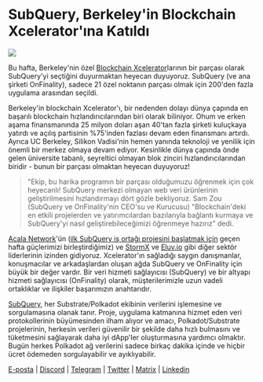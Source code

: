 # SubQuery, Berkeley'in Blockchain Xcelerator'ına Katıldı

![](https://miro.medium.com/max/1400/0*gYUy-1COtbpLV1X1)

Bu hafta, Berkeley'nin özel [Blockchain Xcelerator](https://www.xcelerator.berkeley.edu/)larının bir parçası olarak SubQuery'yi seçtiğini duyurmaktan heyecan duyuyoruz. SubQuery (ve ana şirketi OnFinality), sadece 21 özel noktanın parçası olmak için 200'den fazla uygulama arasından seçildi.

Berkeley'in blockchain Xcelerator'ı, bir nedenden dolayı dünya çapında en başarılı blockchain hızlandırıcılarından biri olarak biliniyor. Ohum ve erken aşama finansmanında 25 milyon doları aşan 40'tan fazla şirketi kuluçkaya yatırdı ve açılış partisinin %75'inden fazlası devam eden finansmanı artırdı. Ayrıca UC Berkeley, Silikon Vadisi'nin hemen yanında teknoloji ve yenilik için önemli bir merkez olmaya devam ediyor. Kesinlikle dünya çapında önde gelen üniversite tabanlı, seyreltici olmayan blok zinciri hızlandırıcılarından biridir - bunun bir parçası olmaktan heyecan duyuyoruz!

> "Ekip, bu harika programın bir parçası olduğumuzu öğrenmek için çok heyecanlı! SubQuery merkezi olmayan web veri ürünlerinin geliştirilmesini hızlandırmayı dört gözle bekliyoruz. Sam Zou (SubQuery ve OnFinality'nin CEO'su ve Kurucusu) "Blockchain'deki en etkili projelerden ve yatırımcılardan bazılarıyla bağlantı kurmaya ve SubQuery'yi nasıl geliştirebileceğimizi öğrenmeye hazırız” dedi.

[Acala Network](https://acala.network)'ün ([ilk SubQuery iş ortağı projesini başlatmak için](../customer_announcements/20210316-SubQuery-Integrates-Acala-to-Aggregate-and-Serve-DeFi-Data-to-Polkadot-and-Kusama-Builders.md) geçen hafta güçlerimizi birleştirdiğimiz) ve [StormX](https://stormx.io) ve [Eluv.io](https://eluv.io) gibi diğer sektör liderlerinin izinden gidiyoruz. Xcelerator'ın sağladığı saygın danışmanlar, konuşmacılar ve arkadaşlardan oluşan ağda SubQuery ve OnFinality için büyük bir değer vardır. Bir veri hizmeti sağlayıcısı (SubQuery) ve bir altyapı hizmeti sağlayıcısı (OnFinality) olarak, müşterilerimizle uzun vadeli ortaklıklar ve ilişkiler başarımızın anahtarıdır.

[SubQuery](https://www.subquery.network/), her Substrate/Polkadot ekibinin verilerini işlemesine ve sorgulamasına olanak tanır. Proje, uygulama katmanına hizmet eden veri protokollerinin büyümesinden ilham alıyor ve amacı, Polkadot/Substrate projelerinin, herkesin verileri güvenilir bir şekilde daha hızlı bulmasını ve tüketmesini sağlayarak daha iyi dApp'ler oluşturmasına yardımcı olmaktır. Bugün herkes Polkadot ağ verilerini sadece birkaç dakika içinde ve hiçbir ücret ödemeden sorgulayabilir ve ayıklıyabilir.

[E-posta](mailto:hello@subquery.network) | [Discord](https://discord.com/invite/78zg8aBSMG) | [Telegram](https://t.me/subquerynetwork) | [Twitter](https://twitter.com/subquerynetwork) | [Matrix](https://matrix.to/#/#subquery:matrix.org) | [Linkedin](https://www.linkedin.com/company/subquery)
